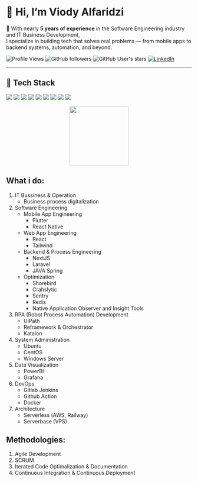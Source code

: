 # 👋 Hi, I’m Viody Alfaridzi

🚀 With nearly **5 years of experience** in the Software Engineering industry and IT Business Development,  
I specialize in building tech that solves real problems — from mobile apps to backend systems, automation, and beyond.

![Profile Views](https://komarev.com/ghpvc/?username=viodyalfaridzi&color=blue)
![GitHub followers](https://img.shields.io/github/followers/viody75?label=Followers&style=social)
![GitHub User's stars](https://img.shields.io/github/stars/viody75?affiliations=OWNER%2CCOLLABORATOR&style=social)
[![LinkedIn](https://img.shields.io/badge/LinkedIn-Connect-blue?style=flat&logo=linkedin)](https://www.linkedin.com/in/viody75/)

---

## 🧠 Tech Stack

<p align="left">
  <img src="https://img.shields.io/badge/Flutter-02569B?style=for-the-badge&logo=flutter&logoColor=white"/>
  <img src="https://img.shields.io/badge/Java-ED8B00?style=for-the-badge&logo=java&logoColor=white"/>
  <img src="https://img.shields.io/badge/Spring-6DB33F?style=for-the-badge&logo=spring&logoColor=white"/>
  <img src="https://img.shields.io/badge/React-20232A?style=for-the-badge&logo=react&logoColor=61DAFB"/>
  <img src="https://img.shields.io/badge/TailwindCSS-38B2AC?style=for-the-badge&logo=tailwind-css&logoColor=white"/>
  <img src="https://img.shields.io/badge/Laravel-F72C1F?style=for-the-badge&logo=laravel&logoColor=white"/>
  <img src="https://img.shields.io/badge/PowerBI-F2C811?style=for-the-badge&logo=powerbi&logoColor=black"/>
  <img src="https://img.shields.io/badge/UiPath-0052CC?style=for-the-badge&logo=uipath&logoColor=white"/>
  <img src="https://img.shields.io/badge/Ubuntu-E95420?style=for-the-badge&logo=ubuntu&logoColor=white"/>
</p>

<!-- GITHUB STATS CARD -->
<p align="center">
  <img src="https://github-readme-stats.vercel.app/api/top-langs/?username=viody75&layout=compact&theme=tokyonight" height="160"/>
</p>

## What i do:
1. IT Bussiness & Operation
   - Business process digitalization
3. Software Engineering
   - Mobile App Engineering
     - Flutter
     - React Native
   - Web App Engineering
     - React
     - Tailwind
   - Backend & Process Engineering
     - NextJS
     - Laravel
     - JAVA Spring
   - Optimization
     - Shorebird
     - Crahslytic
     - Sentry
     - Redis
     - Native Application Observer and Insight Tools
4. RPA (Robot Process Automation) Development
   - UiPath
   - Reframework & Orchestrator
   - Katalon
6. System Administration
   - Ubuntu
   - CentOS
   - Windows Server
8. Data Visualization
   - PowerBI
   - Grafana
9. DevOps
   - Gitlab Jenkins
   - Github Action
   - Docker
9. Architecture
   - Serverless (AWS, Railway)
   - Serverbase (VPS)

## Methodologies:
1. Agile Development
2. SCRUM
3. Iterated Code Optimalization & Documentation
4. Continuous Integration & Continuous Deployment
